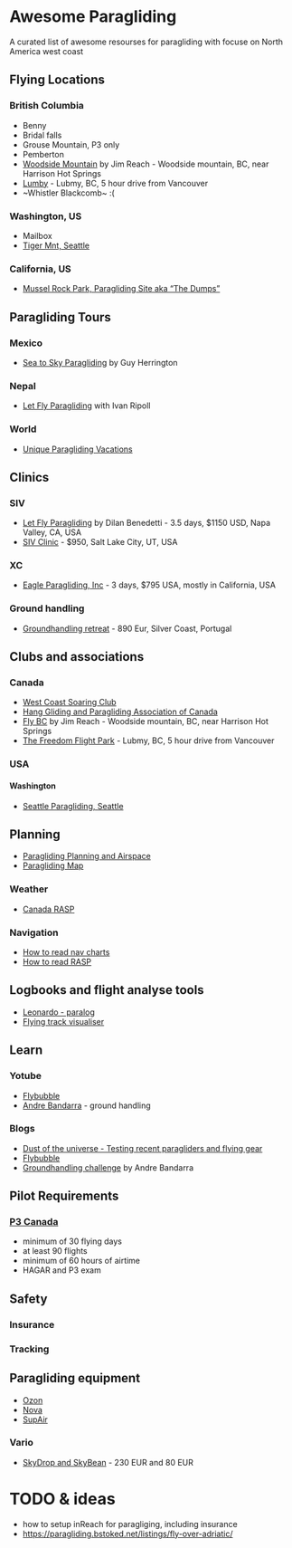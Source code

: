 # Awesome Paragliding 

A curated list of awesome resourses for paragliding with focuse on North America west coast

## Flying Locations
### British Columbia
- Benny
- Bridal falls
- Grouse Mountain, P3 only
- Pemberton
- [Woodside Mountain](http://www.flybc.org/siteoftheday.htm) by Jim Reach - Woodside mountain, BC, near Harrison Hot Springs
- [Lumby](https://www.freedomflightschool.com/) - Lubmy, BC, 5 hour drive from Vancouver
- ~Whistler Blackcomb~ :(
### Washington, US
- Mailbox
- [Tiger Mnt, Seattle](http://nwparagliding.com/PilotInfo/TigerMountain/tabid/236/Default.aspx)
### California, US
- [Mussel Rock Park, Paragliding Site aka “The Dumps”](http://www.paragliding-lessons.com/mrsg/)

## Paragliding Tours
### Mexico
- [Sea to Sky Paragliding](https://www.seatoskyparagliding.com/tours/) by Guy Herrington
### Nepal
- [Let Fly Paragliding](http://www.letflyparagliding.com/nepal-clinic-and-tours-1) with Ivan Ripoll
### World
- [Unique Paragliding Vacations](https://paragliding.bstoked.net/)


## Clinics
### SIV
- [Let Fly Paragliding](http://www.letflyparagliding.com/siv) by Dilan Benedetti - 3.5 days, $1150 USD, Napa Valley, CA, USA
- [SIV Clinic](https://www.sivclinic.com) - $950, Salt Lake City, UT, USA
### XC
- [Eagle Paragliding, Inc](https://paragliding.com/services/clinics/thermal-xc-clinic/) - 3 days, $795 USA, mostly in California, USA
### Ground handling
- [Groundhandling retreat](https://www.groundhandlingchallenge.com/retreat) - 890 Eur, Silver Coast, Portugal


## Clubs and associations 
### Canada
- [West Coast Soaring Club](https://www.westcoastsoaringclub.com/)
- [Hang Gliding and Paragliding Association of Canada](https://www.hpac.ca/pub/)
- [Fly BC](http://www.flybc.org/siteoftheday.htm) by Jim Reach - Woodside mountain, BC, near Harrison Hot Springs
- [The Freedom Flight Park](https://www.freedomflightschool.com/) - Lubmy, BC, 5 hour drive from Vancouver
### USA
#### Washington
- [Seattle Paragliding, Seattle](http://www.seattleparagliding.com/tiger.php)


## Planning
- [Paragliding Planning and Airspace](https://flyxc.app)
- [Paragliding Map](https://www.paraglidingmap.com/app/)
### Weather
- [Canada RASP](http://canadarasp.com/windgrams/select-windgram.htm)
### Navigation 
- [How to read nav charts](https://www.nationalgeographic.com/science/phenomena/2016/06/08/how-to-read-an-aeronautical-chart/)
- [How to read RASP](https://www.youtube.com/watch?v=eHksP0QCPW0)

## Logbooks and flight analyse tools
- [Leonardo - paralog](http://www.paraglidingforum.com/leonardo)
- [Flying track visualiser](https://ayvri.com/)


## Learn
### Yotube
- [Flybubble](https://www.youtube.com/user/FlybubbleParagliding)
- [Andre Bandarra](https://www.youtube.com/channel/UCzYf1cmKwDMSiII9SSp6IJw/featured) - ground handling
### Blogs
- [Dust of the universe - Testing recent paragliders and flying gear](http://ziadbassil.blogspot.com/)
- [Flybubble](https://flybubble.com/blog/gearguides/paraglider-reviews)
- [Groundhandling challenge](https://www.groundhandlingchallenge.com/retreat) by Andre Bandarra


## Pilot Requirements
### [P3 Canada](https://hpac.ca/pub/?pid=363#PG3)
- minimum of 30 flying days
- at least 90 flights
- minimum of 60 hours of airtime
- HAGAR and P3 exam


## Safety
### Insurance
### Tracking


## Paragliding equipment 
- [Ozon](https://www.flyozone.com/paragliders/)
- [Nova](https://www.nova.eu/en/home/)
- [SupAir](https://www.supair.com/en/)
### Vario
- [SkyDrop and SkyBean](https://skybean.eu/) - 230 EUR and 80 EUR


# TODO & ideas
- how to setup inReach for paragliging, including insurance
- https://paragliding.bstoked.net/listings/fly-over-adriatic/

